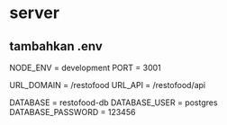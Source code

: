 # server

tambahkan .env
------------------------------
NODE_ENV = development
PORT = 3001

URL_DOMAIN = /restofood
URL_API = /restofood/api

DATABASE = restofood-db
DATABASE_USER = postgres
DATABASE_PASSWORD = 123456
